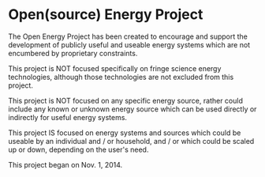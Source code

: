 Open(source) Energy Project
===========================

The Open Energy Project has been created to encourage and support the development of publicly useful and useable energy systems which are not encumbered by proprietary constraints.

This project is NOT focused specifically on fringe science energy technologies, although those technologies are not excluded from this project.

This project is NOT focused on any specific energy source, rather could include any known or unknown energy source which can be used directly or indirectly for useful energy systems.

This project IS focused on energy systems and sources which could be useable by an individual and / or household, and / or which could be scaled up or down, depending on the user's need.

This project began on Nov. 1, 2014.
